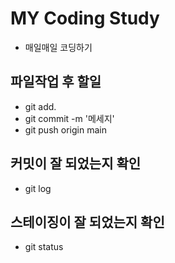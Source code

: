 # MY Coding Study

- 매일매일 코딩하기

## 파일작업 후 할일
- git add.
- git commit -m '메세지'
- git push origin main

## 커밋이 잘 되었는지 확인
- git log 

## 스테이징이 잘 되었는지 확인
- git status 